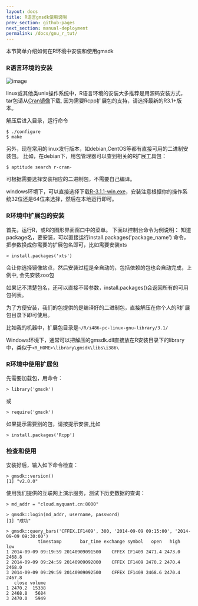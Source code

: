 ```yaml
---
layout: docs
title: R语言gmsdk使用说明  
prev_section: github-pages
next_section: manual-deployment
permalink: /docs/gnu_r_tut/
---
```


本节简单介绍如何在R环境中安装和使用gmsdk

### R语言环境的安装

![image](http://www.r-project.org/Rlogo.jpg)


linux或其他类unix操作系统中，R语言环境的安装大多推荐是用源码安装方式，tar包请从[Cran镜像](http://cran.r-projects.org/)下载, 因为需要Rcpp扩展包的支持，请选择最新的R3.1+版本。

解压后进入目录，运行命令

```
$ ./configure
$ make
```

另外，现在常用的linux发行版本，如debian,CentOS等都有直接可用的二进制安装包。
比如，在debian下，用包管理器可以查到相关的R扩展工具包：

```
$ aptitude search r-cran- 
```

可根据需要选择安装相应的二进制包，不需要自己编译。

windows环境下，可以直接选择下载[R-3.1.1-win.exe](http://cran.r-project.org/bin/windows/base/R-3.1.1-win.exe)，安装注意根据你的操作系统32位还是64位来选择，然后在本地运行即可。

### R环境中扩展包的安装
首先，运行R，或R的图形界面窗口中的菜单。
下面以控制台命令为例说明：
知道package名，要安装，可以直接运行install.packages('package_name') 命令，把参数换成你需要的扩展包名即可，比如需要安装xts

```
> install.packages('xts')
```

会让你选择镜像站点，然后安装过程是全自动的，包括依赖的包也会自动完成，上例中, 会先安装zoo包

如果记不清楚包名，还可以直接不带参数，install.packages()会返回所有的可用包列表。

为了方便安装，我们的包提供的是编译好的二进制包，直接解压在你个人的R扩展包目录下即可使用。

比如我的机器中，扩展包目录是```~/R/i486-pc-linux-gnu-library/3.1/```

Windows环境下，通常可以把解压的gmsdk.dll直接放在R安装目录下的library中，类似于```<R_HOME>\library\gmsdk\libs\i386\```

### R环境中使用扩展包
先需要加载包，用命令：

```
> library('gmsdk')
```
或

```
> require('gmsdk')  
```

如果提示需要别的包，请按提示安装,比如

```
> install.packages('Rcpp')
```

### 检查和使用
安装好后，输入如下命令检查：

```
> gmsdk::version()
[1] "v2.0.0"

```

使用我们提供的互联网上演示服务，测试下历史数据的查询：

```
> md_addr = "cloud.myquant.cn:8000"

> gmsdk::login(md_addr, username, password)
[1] "成功"

> gmsdk::query_bars('CFFEX.IF1409', 300, '2014-09-09 09:15:00', '2014-09-09 09:30:00')
            timestamp       bar_time exchange symbol   open   high    low
1 2014-09-09 09:19:59 20140909091500    CFFEX IF1409 2471.4 2473.0 2468.8
2 2014-09-09 09:24:59 20140909092000    CFFEX IF1409 2470.2 2470.4 2468.0
3 2014-09-09 09:29:59 20140909092500    CFFEX IF1409 2468.6 2470.4 2467.8
   close volume
1 2470.2  15338
2 2468.8   5684
3 2470.0   5949
```


 
